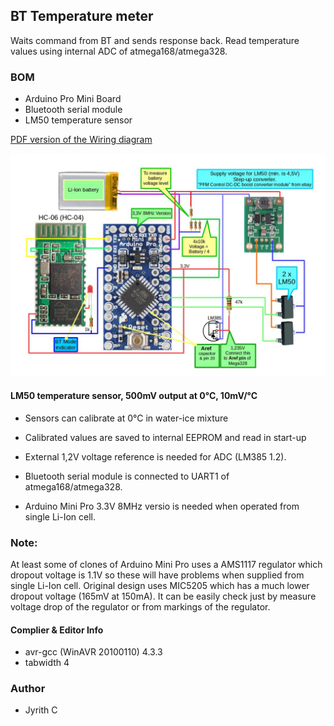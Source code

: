 
## BT Temperature meter
Waits command from BT and sends response back.
Read temperature values using internal ADC of atmega168/atmega328.

### BOM
- Arduino Pro Mini Board
- Bluetooth serial module
- LM50 temperature sensor

[PDF version of the Wiring diagram](doc/BluetoothTemperatureMeter_X2_3V3.pdf)

![Wiring diagram](doc/BluetoothTemperatureMeter_X2_3V3.jpg "Wiring diagram")

#### LM50 temperature sensor, 500mV output at 0°C, 10mV/°C
 - Sensors can calibrate at 0°C in water-ice mixture
 - Calibrated values are saved to internal EEPROM and read in start-up
 - External 1,2V voltage reference is needed for ADC (LM385 1.2).

 - Bluetooth serial module is connected to UART1 of atmega168/atmega328.
 - Arduino Mini Pro 3.3V 8MHz versio is needed when operated from single Li-Ion cell. 

### Note:
At least some of clones of Arduino Mini Pro uses a AMS1117 regulator which dropout voltage is 1.1V so these will have problems when supplied from single Li-Ion cell. Original design uses MIC5205 which has a much lower dropout voltage (165mV at 150mA). It can be easily check just by measure voltage drop of the regulator or from markings of the regulator.

#### Complier & Editor Info
- avr-gcc (WinAVR 20100110) 4.3.3
- tabwidth 4


### Author
- Jyrith C